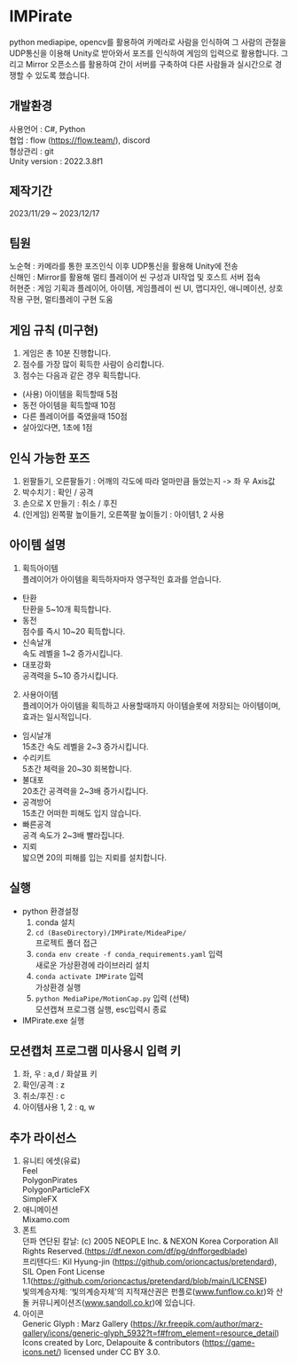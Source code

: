 # IMPirate
python mediapipe, opencv를 활용하여 카메라로 사람을 인식하여 그 사람의 관절을 UDP통신을 이용해 Unity로 받아와서 포즈를 인식하여 게임의 입력으로 활용합니다.
그리고 Mirror 오픈소스를 활용하여 간이 서버를 구축하여 다른 사람들과 실시간으로 경쟁할 수 있도록 했습니다.

## 개발환경
사용언어 : C#, Python<br>
협업 : flow (https://flow.team/), discord<br>
형상관리 : git<br>
Unity version : 2022.3.8f1<br>

## 제작기간
2023/11/29 ~ 2023/12/17

## 팀원
노순혁 : 카메라를 통한 포즈인식 이후 UDP통신을 활용해 Unity에 전송<br>
신해인 : Mirror를 활용해 멀티 플레이어 씬 구성과 UI작업 및 호스트 서버 접속<br>
허현준 : 게임 기획과 플레이어, 아이템, 게임플레이 씬 UI, 맵디자인, 애니메이션, 상호작용 구현, 멀티플레이 구현 도움

## 게임 규칙 (미구현)
1. 게임은 총 10분 진행합니다.
2. 점수를 가장 많이 획득한 사람이 승리합니다.
3. 점수는 다음과 같은 경우 획득합니다.
- (사용) 아이템을 획득할때 5점
- 동전 아이템을 획득할때 10점
- 다른 플레이어를 죽였을때 150점
- 살아있다면, 1초에 1점

## 인식 가능한 포즈
1. 왼팔들기, 오른팔들기 : 어깨의 각도에 따라 얼마만큼 들었는지 -> 좌 우 Axis값
2. 박수치기 : 확인 / 공격
3. 손으로 X 만들기 : 취소 / 후진
4. (인게임) 왼쪽팔 높이들기, 오른쪽팔 높이들기 : 아이템1, 2 사용

## 아이템 설명
1. 획득아이템 <br>
플레이어가 아이템을 획득하자마자 영구적인 효과를 얻습니다.
- 탄환 <br>탄환을 5~10개 획득합니다.
- 동전 <br>점수를 즉시 10~20 획득합니다.
- 신속날개<br>속도 레벨을 1~2 증가시킵니다.
- 대포강화<br>공격력을 5~10 증가시킵니다.

2. 사용아이템 <br>
플레이어가 아이템을 획득하고 사용할때까지 아이템슬롯에 저장되는 아이템이며, 효과는 일시적입니다.
- 임시날개<br>15초간 속도 레벨을 2~3 증가시킵니다.
- 수리키트<br>5초간 체력을 20~30 회복합니다.
- 불대포<br>20초간 공격력을 2~3배 증가시킵니다.
- 공격방어<br>15초간 어떠한 피해도 입지 않습니다.
- 빠른공격<br>공격 속도가 2~3배 빨라집니다.
- 지뢰 <br>밟으면 20의 피해를 입는 지뢰를 설치합니다.

## 실행
- python 환경설정
    1. conda 설치
    2. `cd (BaseDirectory)/IMPirate/MideaPipe/`<br>프로젝트 폴더 접근 
    3. `conda env create -f conda_requirements.yaml` 입력 <br>새로운 가상환경에 라이브러리 설치 
    4. `conda activate IMPirate` 입력 <br>가상환경 실행
    5. `python MediaPipe/MotionCap.py` 입력 (선택) <br>모션캡쳐 프로그램 실행, esc입력시 종료
- IMPirate.exe 실행
## 모션캡처 프로그램 미사용시 입력 키
1. 좌, 우 : a,d / 화살표 키
2. 확인/공격 : z
3. 취소/후진  : c
4. 아이템사용 1, 2 : q, w


## 추가 라이선스
1. 유니티 에셋(유료)<br>
Feel<br>
PolygonPirates<br>
PolygonParticleFX<br>
SimpleFX<br>
2. 애니메이션<br>
Mixamo.com
3. 폰트<br>
던파 연단된 칼날: (c) 2005 NEOPLE Inc. & NEXON Korea Corporation All Rights Reserved.(https://df.nexon.com/df/pg/dnfforgedblade)<br>
프리텐다드: Kil Hyung-jin (https://github.com/orioncactus/pretendard), SIL Open Font License 1.1(https://github.com/orioncactus/pretendard/blob/main/LICENSE)<br>
빛의계승자체: ‘빛의계승자체’의 지적재산권은 펀플로(www.funflow.co.kr)와 산돌 커뮤니케이션즈(www.sandoll.co.kr)에 있습니다.<br>
4. 아이콘<br>
Generic Glyph : Marz Gallery (https://kr.freepik.com/author/marz-gallery/icons/generic-glyph_5932?t=f#from_element=resource_detail)
Icons created by Lorc, Delapouite & contributors (https://game-icons.net/) licensed under CC BY 3.0.

